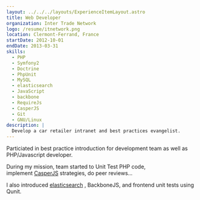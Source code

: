 ```yaml
---
layout: ../../../layouts/ExperienceItemLayout.astro
title: Web Developer
organization: Inter Trade Network
logo: /resume/itnetwork.png
location: Clermont-Ferrand, France
startDate: 2012-10-01
endDate: 2013-03-31
skills:
  - PHP
  - Symfony2
  - Doctrine
  - PhpUnit
  - MySQL
  - elasticsearch
  - JavaScript
  - backbone
  - RequireJs
  - CasperJS
  - Git
  - GNU/Linux
description: |
  Develop a car retailer intranet and best practices evangelist.
---
```


Particiated in best practice introduction for development team as well as
PHP/Javascript developer.

During my mission, team started to Unit Test PHP code,
implement [CasperJS](http://casperjs.org/) strategies, do peer reviews...

I also introduced [elasticsearch](http://www.elasticsearch.org/) , BackboneJS,
and frontend unit tests using Qunit.
